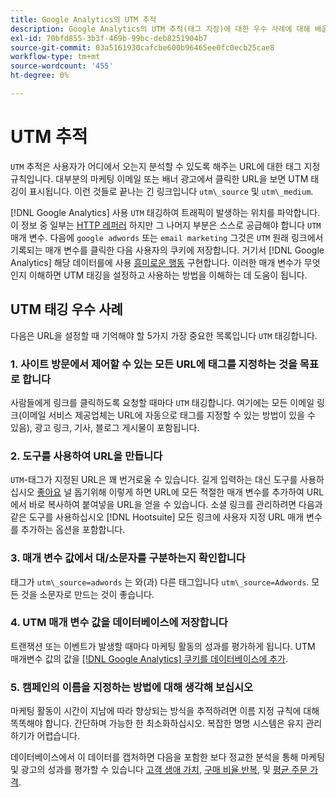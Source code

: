 ```yaml
---
title: Google Analytics의 UTM 추적
description: Google Analytics의 UTM 추적(태그 지정)에 대한 우수 사례에 대해 배웁니다.
exl-id: 70bfd855-3b3f-469b-99bc-deb8251904b7
source-git-commit: 03a5161930cafcbe600b96465ee0fc0ecb25cae8
workflow-type: tm+mt
source-wordcount: '455'
ht-degree: 0%

---
```


# UTM 추적

`UTM` 추적은 사용자가 어디에서 오는지 분석할 수 있도록 해주는 URL에 대한 태그 지정 규칙입니다. 대부분의 마케팅 이메일 또는 배너 광고에서 클릭한 URL을 보면 UTM 태깅이 표시됩니다. 이런 것들로 끝나는 긴 링크입니다 `utm\_source` 및 `utm\_medium`.

[!DNL Google Analytics] 사용 `UTM` 태깅하여 트래픽이 발생하는 위치를 파악합니다. 이 정보 중 일부는 [HTTP 레퍼러](https://en.wikipedia.org/wiki/HTTP_referer) 하지만 그 나머지 부분은 스스로 공급해야 합니다 `UTM` 매개 변수. 다음에 `google adwords` 또는 `email marketing` 그것은 `UTM` 원래 링크에서 기록되는 매개 변수를 클릭한 다음 사용자의 쿠키에 저장합니다. 거기서 [!DNL Google Analytics] 해당 데이터를에 사용 [흥미로운 행동](../data-analyst/analysis/google-track-user-acq.md) 구현합니다. 이러한 매개 변수가 무엇인지 이해하면 UTM 태깅을 설정하고 사용하는 방법을 이해하는 데 도움이 됩니다.

## UTM 태깅 우수 사례

다음은 URL을 설정할 때 기억해야 할 5가지 가장 중요한 목록입니다 `UTM` 태깅합니다.

### 1. 사이트 방문에서 제어할 수 있는 모든 URL에 태그를 지정하는 것을 목표로 합니다

사람들에게 링크를 클릭하도록 요청할 때마다 `UTM` 태깅합니다. 여기에는 모든 이메일 링크(이메일 서비스 제공업체는 URL에 자동으로 태그를 지정할 수 있는 방법이 있을 수 있음), 광고 링크, 기사, 블로그 게시물이 포함됩니다.

### 2. 도구를 사용하여 URL을 만듭니다

`UTM`-태그가 지정된 URL은 꽤 번거로울 수 있습니다. 길게 입력하는 대신 도구를 사용하십시오 [좋아요](https://support.google.com/analytics/answer/1033867?hl=en) 널 돕기위해 이렇게 하면 URL에 모든 적절한 매개 변수를 추가하여 URL에서 바로 복사하여 붙여넣을 URL을 얻을 수 있습니다. 소셜 링크를 관리하려면 다음과 같은 도구를 사용하십시오 [!DNL Hootsuite] 모든 링크에 사용자 지정 URL 매개 변수를 추가하는 옵션을 포함합니다.

### 3. 매개 변수 값에서 대/소문자를 구분하는지 확인합니다

태그가 `utm\_source=adwords` 는 와(과) 다른 태그입니다 `utm\_source=Adwords`. 모든 것을 소문자로 만드는 것이 좋습니다.

### 4. UTM 매개 변수 값을 데이터베이스에 저장합니다

트랜잭션 또는 이벤트가 발생할 때마다 마케팅 활동의 성과를 평가하게 됩니다. UTM 매개변수 값의 값을 [[!DNL Google Analytics] 쿠키를 데이터베이스에 추가](../data-analyst/analysis/google-track-user-acq.md).

### 5. 캠페인의 이름을 지정하는 방법에 대해 생각해 보십시오

마케팅 활동이 시간이 지남에 따라 향상되는 방식을 추적하려면 이름 지정 규칙에 대해 똑똑해야 합니다. 간단하며 가능한 한 최소화하십시오. 복잡한 명명 시스템은 유지 관리하기가 어렵습니다.

데이터베이스에서 이 데이터를 캡처하면 다음을 포함한 보다 정교한 분석을 통해 마케팅 및 광고의 성과를 평가할 수 있습니다 [고객 생애 가치](../data-analyst/analysis/ess-expected-ltv.md), [구매 비율 반복](../data-analyst/analysis/repurchase-behavior.md), 및 [평균 주문 가격](../data-analyst/analysis/basic-analytics.md).
